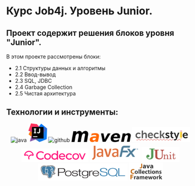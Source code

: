 # Курс Job4j. Уровень Junior.
## Проект содержит решения блоков уровня "Junior".
В этом проекте рассмотрены блоки:
* 2.1 Структуры данных и алгоритмы
* 2.2 Ввод-вывод
* 2.3 SQL, JDBC
* 2.4 Garbage Collection
* 2.5 Чистая архитектура

## Технологии и инструменты:
<p align="center">
<img src="https://www.vectorlogo.zone/logos/java/java-ar21.svg" alt="java" width="120" height="60"/>
<img src="images/idea.png" alt="intellij" height="50"/>
<img src="https://www.vectorlogo.zone/logos/github/github-ar21.svg" alt="github" height="70"/>
<img src="images/maven.png" alt="maven" height="30"/>
<img src="images/checkstyle.png" alt="CheckStyle"  height="40"/>
<img src="images/codecov.png" alt="Codecov"  height="35"/>
<img src="images/javafx.png" alt="JavaFX"  height="50"/>
<img src="images/junit.png" alt="JUnit"  height="40"/>
<img src="images/postgresql.png" alt="PSQL"  height="45"/>
<img src="images/jcf.png" alt="JCF"  width="90"/>
</p>
